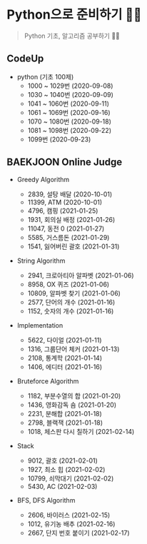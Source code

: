 # Python으로 준비하기 🐱‍🏍

> Python 기초, 알고리즘 공부하기 🐱‍👓

## CodeUp

- python (기초 100제)
  - 1000 ~ 1029번 (2020-09-08)
  - 1030 ~ 1040번 (2020-09-09)
  - 1041 ~ 1060번 (2020-09-11)
  - 1061 ~ 1069번 (2020-09-16)
  - 1070 ~ 1080번 (2020-09-18)
  - 1081 ~ 1098번 (2020-09-22)
  - 1099번 (2020-09-23)

## BAEKJOON Online Judge

- Greedy Algorithm

  - 2839, 설탕 배달 (2020-10-01)
  - 11399, ATM (2020-10-01)
  - 4796, 캠핑 (2021-01-25)
  - 1931, 회의실 배정 (2021-01-26)
  - 11047, 동전 0 (2021-01-27)
  - 5585, 거스름돈 (2021-01-29)
  - 1541, 잃어버린 괄호 (2021-01-31)

- String Algorithm

  - 2941, 크로아티아 알파벳 (2021-01-06)
  - 8958, OX 퀴즈 (2021-01-06)
  - 10809, 알파벳 찾기 (2021-01-06)
  - 2577, 단어의 개수 (2021-01-16)
  - 1152, 숫자의 개수 (2021-01-16)

- Implementation

  - 5622, 다이얼 (2021-01-11)
  - 1316, 그룹단어 체커 (2021-01-13)
  - 2108, 통계학 (2021-01-14)
  - 1406, 에디터 (2021-01-16)

- Bruteforce Algorithm

  - 1182, 부분수열의 합 (2021-01-20)
  - 1436, 영화감독 숌 (2021-01-20)
  - 2231, 분해합 (2021-01-18)
  - 2798, 블랙잭 (2021-01-18)
  - 1018, 체스판 다시 칠하기 (2021-02-14)

- Stack
  - 9012, 괄호 (2021-02-01)
  - 1927, 최소 힙 (2021-02-02)
  - 10799, 쇠막대기 (2021-02-02)
  - 5430, AC (2021-02-03)

- BFS, DFS Algorithm
  - 2606, 바이러스 (2021-02-15)
  - 1012, 유기농 배추 (2021-02-16)
  - 2667, 단지 번호 붙이기 (2021-02-17)